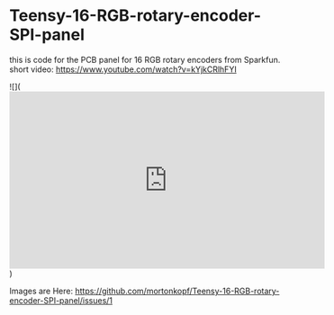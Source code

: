 # Teensy-16-RGB-rotary-encoder-SPI-panel
this is code for the PCB panel for 16 RGB rotary encoders from Sparkfun.
short video:
https://www.youtube.com/watch?v=kYjkCRlhFYI

![](<iframe width="560" height="315" src="https://www.youtube.com/embed/kYjkCRlhFYI?controls=0" frameborder="0" allow="accelerometer; autoplay; clipboard-write; encrypted-media; gyroscope; picture-in-picture" allowfullscreen></iframe>)


Images are Here:
https://github.com/mortonkopf/Teensy-16-RGB-rotary-encoder-SPI-panel/issues/1

